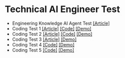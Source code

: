 # Technical AI Engineer Test


- Engineering Knowledge AI Agent Test [[Article]](Engineering%20Knowledge%20AI%20Agent%20Test.md)
- Coding Test 1 [[Article]](coding_test_1.md) [[Code]](coding_test_1.ipynb) [[Demo]](./media/demo_video/1.mp4)
- Coding Test 2 [[Article]](coding_test_2.md) [[Code]](coding_test_2.ipynb) [[Demo]](./media/demo_video/2.mp4)
- Coding Test 3 [[Article]](coding_test_3.md) [[Demo]](./media/demo_video/3.mp4)
- Coding Test 4 [[Code]](https://github.com/hfahrudin/hfah_vector_db) [[Demo]](./media/demo_video/4.mp4)
- Coding Test 5 [[Code]](https://github.com/hfahrudin/food_reciept_agent) [[Demo]](./media/demo_video/5.mp4)
 
